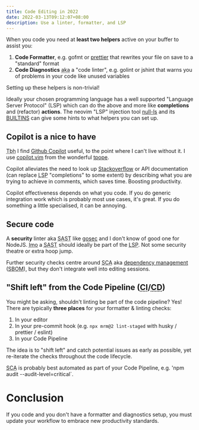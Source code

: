 ```yaml
---
title: Code Editing in 2022
date: 2022-03-13T09:12:07+08:00
description: Use a linter, formatter, and LSP
---
```


When you code you need at **least two helpers** active on your buffer to assist
you:

1. **Code Formatter**, e.g. gofmt or [prettier](https://copilot.github.com/) that rewrites your file on save to a "standard" format
2. **Code Diagnostics** <abbr title="also known as">aka</abbr> a "code linter", e.g. golint or jshint that warns you of problems in your code like unused variables

Setting up these helpers is non-trivial!

Ideally your chosen programming language has a well supported "Language Server
Protocol" (LSP) which can do the above and more like **completions** and
(refactor) **actions**. The neovim "LSP" injection tool
[null-ls](https://github.com/jose-elias-alvarez/null-ls.nvim) and its
[BUILTINS](https://github.com/jose-elias-alvarez/null-ls.nvim/blob/main/doc/BUILTINS.md)
can give some hints to what helpers you can set up.

## Copilot is a nice to have

<abbr title="To be honest">Tbh</abbr> I find [Github Copilot](https://copilot.github.com/) useful, to
the point where I can't live without it. I use [copilot.vim](https://github.com/github/copilot.vim) from the wonderful [tpope](https://github.com/tpope).

Copilot alleviates the need to look up
[Stackoverflow](https://stackoverflow.com/) or API documentation (can replace
<abbr title="Language Server Protocol">LSP</abbr> "completions" to some extent)
by describing what you are trying to achieve in comments, which saves time.
Boosting productivity.

Copilot effectiveness depends on what you code. If you do generic integration
work which is probably most use cases, it's great. If you do something a little
specialised, it can be annoying.

## Secure code

A **security** linter aka <abbr title="Static application security
testing">SAST</abbr> like [gosec](https://github.com/securego/gosec) and I
don't know of good one for NodeJS. <abbr title="In my opinion">Imo</abbr> a
<abbr title="Static application security testing">SAST</abbr> should ideally be
part of the <abbr title="Language Server Protocol">LSP</abbr>. Not some
security theatre or extra hoop jump.

Further security checks centre around <abbr title="Software composition analysis">SCA</abbr> aka [dependency
management](/blog/2021/nodejs-project-cd/) (<abbr title="Software Bill of Materials">SBOM</abbr>), but they don't integrate
well into editing sessions.

## "Shift left" from the Code Pipeline (<abbr title="Continuous Integration">CI</abbr>/<abbr title="Continuous Deployment">CD</abbr>)

You might be asking, shouldn't linting be part of the code pipeline? Yes! There
are typically **three places** for your formatter & linting checks:

1. In your editor
2. In your pre-commit hook (e.g. `npx mrm@2 lint-staged` with husky / prettier / eslint)
3. In your Code Pipeline

The idea is to "shift left" and catch potential issues as early as possible,
yet re-iterate the checks throughout the code lifecycle.

<abbr title="Software composition analysis">SCA</abbr> is probably best automated
as part of your Code Pipeline, e.g. 'npm audit --audit-level=critical`.

# Conclusion

If you code and you don't have a formatter and diagnostics setup, you must
update your workflow to embrace new productivity standards.
